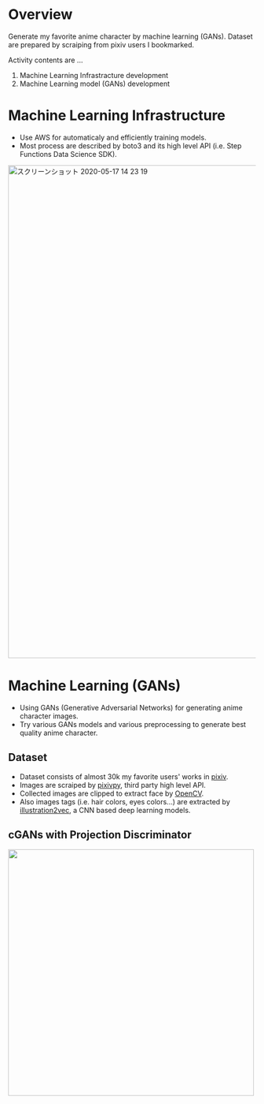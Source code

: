 # Overview
Generate my favorite anime character by machine learning (GANs).
Dataset are prepared by scraiping from pixiv users I bookmarked.

Activity contents are ...

1. Machine Learning Infrastracture development
2. Machine Learning model (GANs) development

# Machine Learning Infrastructure

 - Use AWS for automaticaly and efficiently training models.
 - Most process are described by boto3 and its high level API (i.e. Step Functions Data Science SDK).

<img width="1000" alt="スクリーンショット 2020-05-17 14 23 19" src="https://user-images.githubusercontent.com/46510874/82136546-1d039f80-984a-11ea-9cbb-5d7bb70450ec.png">

 
 # Machine Learning (GANs) 
  - Using GANs (Generative Adversarial Networks) for generating anime character images.
  - Try various GANs models and various preprocessing to generate best quality anime character.
  
  ## Dataset
   - Dataset consists of almost 30k my favorite users' works in [pixiv](https://www.pixiv.net/).
   - Images are scraiped by [pixivpy](https://github.com/upbit/pixivpy), third party high level API.
   - Collected images are clipped to extract face by [OpenCV](https://opencv.org/).
   - Also images tags (i.e. hair colors, eyes colors...) are extracted by [illustration2vec](https://github.com/rezoo/illustration2vec), a CNN based deep learning models.
  
  ## cGANs with Projection Discriminator
  
  <img width="500" src="https://user-images.githubusercontent.com/46510874/77031702-bb5bbc00-69e5-11ea-8f12-bdee742d471f.png">
 
 
 
 
